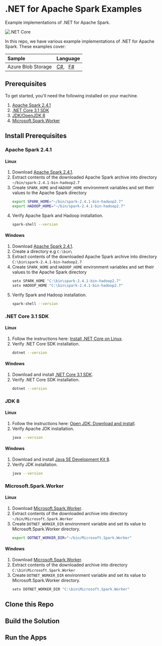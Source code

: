 # .NET for Apache Spark Examples
Example implementations of .NET for Apache Spark.

![.NET Core](https://github.com/usmanmohammed/dotnet-spark-samples/workflows/.NET%20Core/badge.svg?branch=master)

In this repo, we have various example implementations of .NET for Apache Spark. These examples cover:

Sample | Language
:--- | :---
Azure Blob Storage | [C#](), &nbsp; [F#]()

## Prerequisites
To get started, you'll need the following installed on your machine.
 1. [Apache Spark 2.4.1]()
 2. [.NET Core 3.1 SDK]()
 3. [JDK/OpenJDK 8]()
 4. [Microsoft.Spark.Worker]()

## Install Prerequisites
### Apache Spark 2.4.1
#### Linux

1. Download [Apache Spark 2.4.1]().
1. Extract contents of the downloaded Apache Spark archive into directory `~/bin/spark-2.4.1-bin-hadoop2.7`
3. Create `SPARK_HOME` and `HADOOP_HOME` environment variables and set their values to the Apache Spark directory 
    ```sh
    export SPARK_HOME="~/bin/spark-2.4.1-bin-hadoop2.7"
    export HADOOP_HOME="~/bin/spark-2.4.1-bin-hadoop2.7"
    ```
4. Verify Apache Spark and Hadoop installation.
    ```sh
    spark-shell --version
    ```

#### Windows
1. Download [Apache Spark 2.4.1]().
1. Create a directory e.g `C:\bin\`
2. Extract contents of the downloaded Apache Spark archive into directory `C:\bin\spark-2.4.1-bin-hadoop2.7`
3. Create `SPARK_HOME` and `HADOOP_HOME` environment variables and set their values to the Apache Spark directory 
   ```sh
   setx SPARK_HOME "C:\bin\spark-2.4.1-bin-hadoop2.7"
   setx HADOOP_HOME "C:\bin\spark-2.4.1-bin-hadoop2.7"
    ```
5. Verify Spark and Hadoop installation.
    ```sh
    spark-shell --version
    ```

### .NET Core 3.1 SDK
#### Linux

1. Follow the instructions here: [Install .NET Core on Linux]().
4. Verify .NET Core SDK installation.
    ```sh
    dotnet --version
    ```
#### Windows

1. Download and install [.NET Core 3.1 SDK]().
5. Verify .NET Core SDK installation.
    ```sh
    dotnet --version
    ```

### JDK 8

#### Linux

1. Follow the instructions here: [Open JDK: Download and install](https://openjdk.java.net/install/).
4. Verify Apache JDK installation.
    ```sh
    java --version
    ```

#### Windows
1. Download and install [Java SE Development Kit 8](https://www.oracle.com/pt/java/technologies/javase/javase-jdk8-downloads.html).
5. Verify JDK installation.
    ```sh
    java --version
    ```

### Microsoft.Spark.Worker

#### Linux

1. Download [Microsoft.Spark.Worker]().
2. Extract contents of the downloaded archive into directory `~/bin/Microsoft.Spark.Worker`
3. Create `DOTNET_WORKER_DIR` environment variable and set its value to Microsoft.Spark.Worker directory.
    ```sh
    export DOTNET_WORKER_DIR="~/bin/Microsoft.Spark.Worker"
    ```
#### Windows
1. Download [Microsoft.Spark.Worker]().
2. Extract contents of the downloaded archive into directory `C:\bin\Microsoft.Spark.Worker`
3. Create `DOTNET_WORKER_DIR` environment variable and set its value to Microsoft.Spark.Worker directory.
    ```sh
    setx DOTNET_WORKER_DIR "C:\bin\Microsoft.Spark.Worker"
    ``` 
## Clone this Repo

## Build the Solution

## Run the Apps
